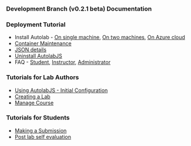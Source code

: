 ### Development Branch (v0.2.1 beta) Documentation ###

### Deployment Tutorial ###
+ Install Autolab - [On single machine](https://github.com/AutolabJS/AutolabJS/wiki/v0.2.1-beta-Deployment-on-Single-Machine), [On two machines](https://github.com/AutolabJS/AutolabJS/wiki/v0.2.1-beta-Deployment-on-Two-Machines), [On Azure cloud](https://github.com/AutolabJS/AutolabJS/wiki/v0.2.0-On-Azure-Cloud)       
+ [Container Maintenance](https://github.com/AutolabJS/AutolabJS/wiki/v0.2.0-Container-Maintenance)   
+ [JSON details](https://github.com/AutolabJS/AutolabJS/wiki/v0.2.1-JSON-files-documetation)
+ [Uninstall AutolabJS](https://github.com/AutolabJS/AutolabJS/wiki/v0.2.0-Uninstall-AutolabJS)
+ FAQ - [Student](https://github.com/AutolabJS/AutolabJS/wiki/v0.2.0-Student-FAQs), [Instructor](https://github.com/AutolabJS/AutolabJS/wiki/v0.2.0-Instructor-FAQs), [Administrator](https://github.com/AutolabJS/AutolabJS/wiki/v0.2.0-Administrator-FAQs)    

### Tutorials for Lab Authors ###
+ [Using AutolabJS - Initial Configuration](https://github.com/AutolabJS/AutolabJS/wiki/v0.2.0-Using-Autolab-in-a-Course)
+ [Creating a Lab](https://github.com/AutolabJS/AutolabJS/wiki/v0.2.0-Creating-and-Modifying-a-lab)
+ [Manage Course](https://github.com/AutolabJS/AutolabJS/wiki/v0.2.0-Manage-Course)

### Tutorials for Students ###
+ [Making a Submission](https://github.com/AutolabJS/AutolabJS/wiki/v0.2.0-Making-a-Submission)
+ [Post lab self evaluation](https://github.com/AutolabJS/AutolabJS/wiki/v0.2.0-Post-lab-self-evaluation)